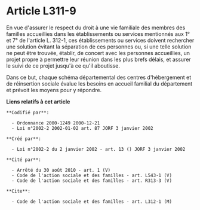 # Article L311-9

En vue d'assurer le respect du droit à une vie familiale des membres des familles accueillies dans les établissements ou
services mentionnés aux 1° et 7° de l'article L. 312-1, ces établissements ou services doivent rechercher une solution
évitant la séparation de ces personnes ou, si une telle solution ne peut être trouvée, établir, de concert avec les personnes
accueillies, un projet propre à permettre leur réunion dans les plus brefs délais, et assurer le suivi de ce projet jusqu'à
ce qu'il aboutisse.

Dans ce but, chaque schéma départemental des centres d'hébergement et de réinsertion sociale évalue les besoins en accueil
familial du département et prévoit les moyens pour y répondre.

**Liens relatifs à cet article**

	**Codifié par**:

	  - Ordonnance 2000-1249 2000-12-21
	  - Loi n°2002-2 2002-01-02 art. 87 JORF 3 janvier 2002

	**Créé par**:

	  - Loi n°2002-2 du 2 janvier 2002 - art. 13 () JORF 3 janvier 2002

	**Cité par**:

	  - Arrêté du 30 août 2010 - art. 1 (V)
	  - Code de l'action sociale et des familles - art. L543-1 (V)
	  - Code de l'action sociale et des familles - art. R313-3 (V)

	**Cite**:

	  - Code de l'action sociale et des familles - art. L312-1 (M)
